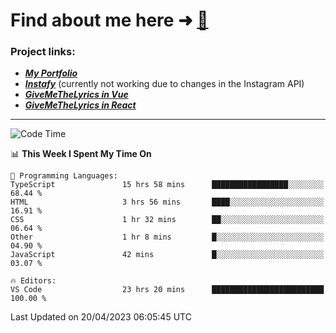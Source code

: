 # Find about me here ➜ [🧑](https://pauabella.dev)

### Project links:
- ***[My Portfolio](https://pauabella.dev)***
- ***[Instafy](https://instafy.me)*** (currently not working due to changes in the Instagram API)
- ***[GiveMeTheLyrics in Vue](https://lyrics.pauabella.dev)***
- ***[GiveMeTheLyrics in React](https://pauabella.dev/GiveMeTheLyrics)***

---
<!--START_SECTION:waka-->
![Code Time](http://img.shields.io/badge/Code%20Time-2%2C090%20hrs%2016%20mins-blue)

📊 **This Week I Spent My Time On** 

```text
💬 Programming Languages: 
TypeScript               15 hrs 58 mins      █████████████████░░░░░░░░   68.44 % 
HTML                     3 hrs 56 mins       ████░░░░░░░░░░░░░░░░░░░░░   16.91 % 
CSS                      1 hr 32 mins        ██░░░░░░░░░░░░░░░░░░░░░░░   06.64 % 
Other                    1 hr 8 mins         █░░░░░░░░░░░░░░░░░░░░░░░░   04.90 % 
JavaScript               42 mins             █░░░░░░░░░░░░░░░░░░░░░░░░   03.07 % 

🔥 Editors: 
VS Code                  23 hrs 20 mins      █████████████████████████   100.00 % 
```


 Last Updated on 20/04/2023 06:05:45 UTC
<!--END_SECTION:waka-->
